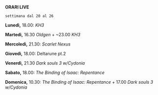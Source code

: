 
<b>ORARI LIVE</b>
 
<code>settimana dal 20 al 26</code>
 
<b>Lunedì,</b> 18.00: <i>KH3</i>

<b>Martedì,</b> 16.30 <i>Oldgen</i> + ~23.00 <i>KH3</i>

<b>Mercoledì,</b> 21.30: <i>Scarlet Nexus</i>

<b>Giovedì,</b> 18.00: Deltarune pt.2

<b>Venerdì,</b> 21.30 <i>Dark souls 3 w/Cydonia</i>

<b>Sabato,</b> 18.00: <i>The Binding of Isaac: Repentance</i> 
 
<b>Domenica,</b> 10.30: <i>The Binding of Isaac: Repentance</i>  + 17.00 <i>Dark souls 3 w/Cydonia</i>
